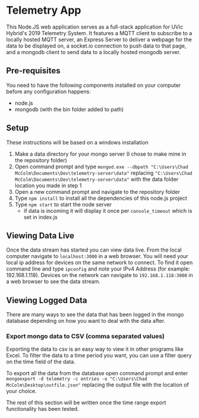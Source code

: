 # Telemetry App
This Node.JS web application serves as a full-stack application for UVic Hybrid's 2019 Telemetry System. It features a MQTT client to subscribe to a locally hosted MQTT server, an Express Server to deliver a webpage for the data to be displayed on, a socket.io connection to push data to that page, and a mongodb client to send data to a locally hosted mongodb server. 

## Pre-requisites
You need to have the following components installed on your computer before any configuration happens: 
 - node.js
 - mongodb (with the bin folder added to path)

## Setup
These instructions will be based on a windows installation
1. Make a data directory for your mongo server (I chose to make mine in the repository folder)
2. Open command prompt and type `mongod.exe --dbpath "C:\Users\Chad McColm\Documents\Dev\telemetry-server\data"` replacing `"C:\Users\Chad McColm\Documents\Dev\telemetry-server\data"` with the data folder location you made in step 1
3. Open a new command prompt and navigate to the repository folder
4. Type `npm install` to install all the dependencies of this node.js project
5. Type `npm start` to start the node server
    - if data is incoming it will display it once per `console_timeout` which is set in index.js

## Viewing Data Live
Once the data stream has started you can view data live. From the local computer navigate to `localhost:3000` in a web browser. You will need your local ip address for devices on the same network to connect. To find it open command line and type `ipconfig` and note your IPv4 Address (for example: 192.168.1.118). Devices on the network can navigate to `192.168.1.118:3000` in a web browser to see the data stream. 

## Viewing Logged Data
There are many ways to see the data that has been logged in the mongo database depending on how you want to deal with the data after.

### Export mongo data to CSV (comma separated values)
Exporting the data to csv is an easy way to view it in other programs like Excel. To filter the data to a time period you want, you can use a filter query on the time field of the data. 

To export all the data from the database open command prompt and enter `mongoexport -d telemetry -c entries -o "C:\Users\Chad McColm\Desktop\outfile.json"` replacing the output file with the location of your choice.

The rest of this section will be written once the time range export functionality has been tested. 
